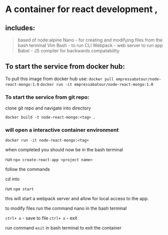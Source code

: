 # A container for react development ,


## includes: 
> based of node:alpine 
> Nano - for creating and modifying files from the bash terminal
> Vim 
> Bash - to run CLI 
> Webpack - web server to run app 
> Babel - JS compiler for backwards compatability 

## To start the service from docker hub:

To pull this image from docker hub use: 
`docker pull empressabatour/node-react-mongo:1.0`
`docker run -it empressabatour/node-react-mongo:1.0`

### To start the service from git repo:
clone git repo and navigate into directory 

`docker build -t node-react-mongo:<tag> .` 

### will open a interactive container environment
`docker run -it node-react-mongo:<tag>`

when completed you should now be in the bash terminal 

run `npx create-react-app <project name>`

follow the commands 

cd into <project name>

run `npm start` 

this will start a webpack server and allow for local access to the app. 

to modify files run the command nano <file name> in the bash terminal 

`ctrl+ o` - save to file 
`ctrl+ x` - exit 

run command `exit` in bash terminal to exit the container
